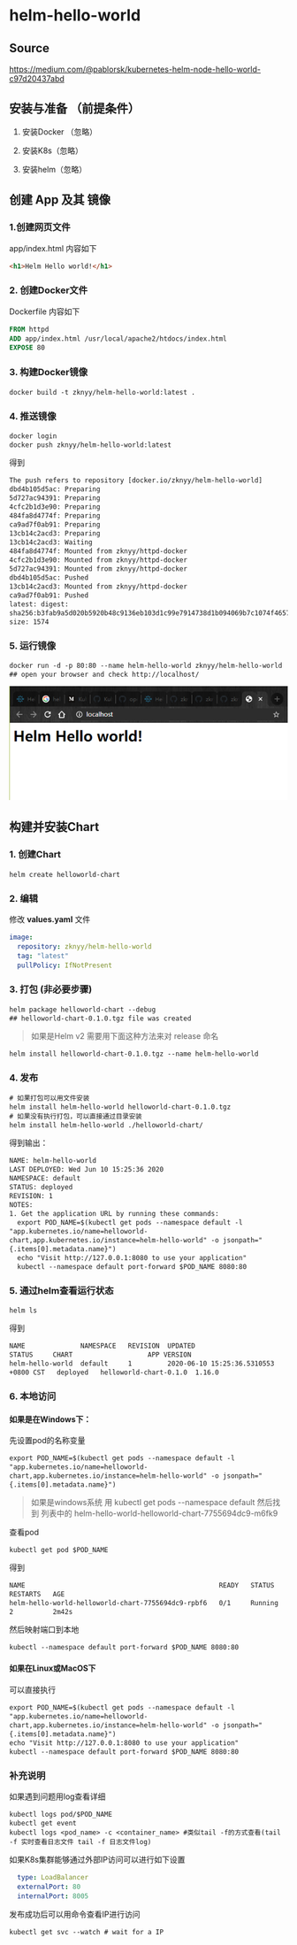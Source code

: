 # helm-hello-world

## Source

https://medium.com/@pablorsk/kubernetes-helm-node-hello-world-c97d20437abd

## 安装与准备 （前提条件）

1. 安装Docker （忽略）

2. 安装K8s（忽略）

3. 安装helm（忽略）

## 创建 App 及其 镜像

### 1.创建网页文件

app/index.html 内容如下

```html
<h1>Helm Hello world!</h1>
```

### 2. 创建Docker文件

Dockerfile 内容如下

```dockerfile
FROM httpd
ADD app/index.html /usr/local/apache2/htdocs/index.html
EXPOSE 80
```

### 3. 构建Docker镜像

```shell
docker build -t zknyy/helm-hello-world:latest .
```



### 4. 推送镜像

```shell
docker login
docker push zknyy/helm-hello-world:latest
```

得到

```
The push refers to repository [docker.io/zknyy/helm-hello-world]
dbd4b105d5ac: Preparing
5d727ac94391: Preparing
4cfc2b1d3e90: Preparing
484fa8d4774f: Preparing
ca9ad7f0ab91: Preparing
13cb14c2acd3: Preparing
13cb14c2acd3: Waiting
484fa8d4774f: Mounted from zknyy/httpd-docker
4cfc2b1d3e90: Mounted from zknyy/httpd-docker
5d727ac94391: Mounted from zknyy/httpd-docker
dbd4b105d5ac: Pushed
13cb14c2acd3: Mounted from zknyy/httpd-docker
ca9ad7f0ab91: Pushed
latest: digest: sha256:b3fab9a5d020b5920b48c9136eb103d1c99e7914738d1b094069b7c1074f4657 size: 1574
```

### 5. 运行镜像

```shell
docker run -d -p 80:80 --name helm-hello-world zknyy/helm-hello-world
## open your browser and check http://localhost/
```

![](https://raw.githubusercontent.com/zknyy/helm-hello-world/master/pics/helm-hello-world-docker-rum.png)

## 构建并安装Chart

### 1. 创建Chart

```shell
helm create helloworld-chart
```

### 2. 编辑

修改 **values.yaml** 文件

```yaml
image:
  repository: zknyy/helm-hello-world
  tag: "latest"
  pullPolicy: IfNotPresent
```

### 3. 打包 (非必要步骤)

```shell
helm package helloworld-chart --debug
## helloworld-chart-0.1.0.tgz file was created
```

> 如果是Helm v2 需要用下面这种方法来对 release 命名

```shell
helm install helloworld-chart-0.1.0.tgz --name helm-hello-world
```

### 4. 发布

```shell
# 如果打包可以用文件安装
helm install helm-hello-world helloworld-chart-0.1.0.tgz
# 如果没有执行打包，可以直接通过目录安装
helm install helm-hello-world ./helloworld-chart/
```

得到输出：

```
NAME: helm-hello-world
LAST DEPLOYED: Wed Jun 10 15:25:36 2020
NAMESPACE: default
STATUS: deployed
REVISION: 1
NOTES:
1. Get the application URL by running these commands:
  export POD_NAME=$(kubectl get pods --namespace default -l "app.kubernetes.io/name=helloworld-chart,app.kubernetes.io/instance=helm-hello-world" -o jsonpath="{.items[0].metadata.name}")
  echo "Visit http://127.0.0.1:8080 to use your application"
  kubectl --namespace default port-forward $POD_NAME 8080:80
```

### 5. 通过helm查看运行状态

```shell
helm ls
```

得到

```
NAME              NAMESPACE   REVISION  UPDATED                                 STATUS     CHART                   APP VERSION
helm-hello-world  default     1         2020-06-10 15:25:36.5310553 +0800 CST   deployed   helloworld-chart-0.1.0  1.16.0
```



### 6. 本地访问

#### 如果是在Windows下：

先设置pod的名称变量

```shell
export POD_NAME=$(kubectl get pods --namespace default -l "app.kubernetes.io/name=helloworld-chart,app.kubernetes.io/instance=helm-hello-world" -o jsonpath="{.items[0].metadata.name}")
```

> 如果是windows系统 用  kubectl get pods --namespace default  然后找到 列表中的  helm-hello-world-helloworld-chart-7755694dc9-m6fk9

查看pod

```shell
kubectl get pod $POD_NAME
```

得到

```
NAME                                                 READY   STATUS    RESTARTS   AGE
helm-hello-world-helloworld-chart-7755694dc9-rpbf6   0/1     Running   2          2m42s
```

然后映射端口到本地

```shell
kubectl --namespace default port-forward $POD_NAME 8080:80
```

#### 如果在Linux或MacOS下

可以直接执行

```shell
export POD_NAME=$(kubectl get pods --namespace default -l "app.kubernetes.io/name=helloworld-chart,app.kubernetes.io/instance=helm-hello-world" -o jsonpath="{.items[0].metadata.name}")
echo "Visit http://127.0.0.1:8080 to use your application"
kubectl --namespace default port-forward $POD_NAME 8080:80
```

#### 

### 补充说明

如果遇到问题用log查看详细

```shell
kubectl logs pod/$POD_NAME
kubectl get event
kubectl logs <pod_name> -c <container_name> #类似tail -f的方式查看(tail -f 实时查看日志文件 tail -f 日志文件log)
```

如果K8s集群能够通过外部IP访问可以进行如下设置

```yaml
  type: LoadBalancer
  externalPort: 80
  internalPort: 8005	
```

发布成功后可以用命令查看IP进行访问

```shell
kubectl get svc --watch # wait for a IP
```

